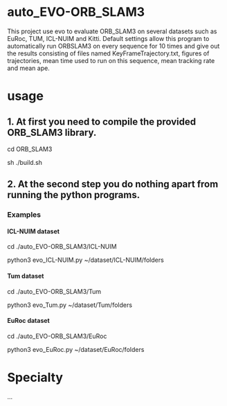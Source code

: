 # auto_EVO-ORB_SLAM3
This project use evo to evaluate ORB_SLAM3 on several datasets such as EuRoc, TUM, ICL-NUIM and Kitti. Default settings allow this program to automatically run ORBSLAM3 on every sequence for 10 times and give out the results consisting of files named KeyFrameTrajectory.txt, figures of trajectories, mean time used to run on this sequence, mean tracking rate and mean ape.
# usage
## 1. At first you need to compile the provided ORB_SLAM3 library.

cd ORB_SLAM3

sh ./build.sh

## 2. At the second step you do nothing apart from running the python programs.

### Examples
#### ICL-NUIM dataset
cd ./auto_EVO-ORB_SLAM3/ICL-NUIM

python3 evo_ICL-NUIM.py ~/dataset/ICL-NUIM/folders

#### Tum dataset
cd ./auto_EVO-ORB_SLAM3/Tum

python3 evo_Tum.py ~/dataset/Tum/folders

#### EuRoc dataset
cd ./auto_EVO-ORB_SLAM3/EuRoc

python3 evo_EuRoc.py ~/dataset/EuRoc/folders

# Specialty
...

